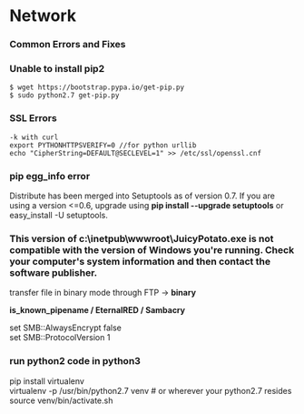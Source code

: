 # Network

### Common Errors and Fixes

### Unable to install pip2

```
$ wget https://bootstrap.pypa.io/get-pip.py
$ sudo python2.7 get-pip.py
```

### SSL Errors

```
-k with curl
export PYTHONHTTPSVERIFY=0 //for python urllib
echo "CipherString=DEFAULT@SECLEVEL=1" >> /etc/ssl/openssl.cnf
```

### pip egg\_info error

Distribute has been merged into Setuptools as of version 0.7. If you are using a version <=0.6, upgrade using **pip install --upgrade setuptools** or easy\_install -U setuptools.

### This version of c:\inetpub\wwwroot\JuicyPotato.exe is not compatible with the version of Windows you're running. Check your computer's system information and then contact the software publisher.

transfer file in binary mode through FTP -> **binary**



**is\_known\_pipename / EternalRED / Sambacry**

set SMB::AlwaysEncrypt false \
set SMB::ProtocolVersion 1



### run python2 code in python3

pip install virtualenv \
virtualenv -p /usr/bin/python2.7 venv # or wherever your python2.7 resides \
source venv/bin/activate.sh
